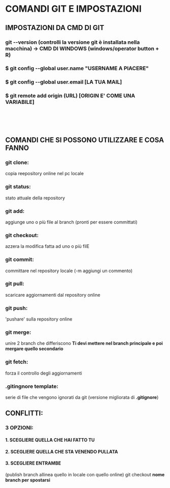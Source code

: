 # **COMANDI GIT E IMPOSTAZIONI**

## **IMPOSTAZIONI DA CMD DI GIT**

### git --version (controlli la versione git è installata nella macchina) -> **CMD DI WINDOWS (windows/operator button + R)**
### $ git config --global user.name "**USERNAME A PIACERE**"
### $ git config --global user.email [**LA TUA MAIL**]
### $ git remote add origin (URL) [**ORIGIN E' COME UNA VARIABILE**]
<br><br><br>

## **COMANDI CHE SI POSSONO UTILIZZARE E COSA FANNO**

### **git clone:** <br>
copia reepository online nel pc locale

### **git status:** <br>
stato attuale della repository

### **git add:** <br>
aggiunge uno o più file al branch (pronti per essere committati)

### **git checkout:** <br>
azzera la modifica fatta ad uno o più filE

### **git commit:** <br>
committare nel repository locale (-m aggiungi un commento)

### **git pull:** <br>
scaricare aggiornamenti dal repository online

### **git push:** <br>
'pushare' sulla repository online

### **git merge:** <br>
unire 2 branch che differiscono
**Ti devi mettere nel branch principale e poi mergare quello secondario**

### **git fetch:** <br>
forza il controllo degli aggiornamenti

### **.gitingnore template:**
serie di file che vengono ignorati da git (versione migliorata di **.gitignore**)

## CONFLITTI: 
### **3 OPZIONI:**
#### **1. SCEGLIERE QUELLA CHE HAI FATTO TU**
#### **2. SCEGLIERE QUELLA CHE STA VENENDO PULLATA**
#### **3. SCEGLIERE ENTRAMBE**

(publish branch allinea quello in locale con quello online)
git checkout **nome branch per spostarsi**
